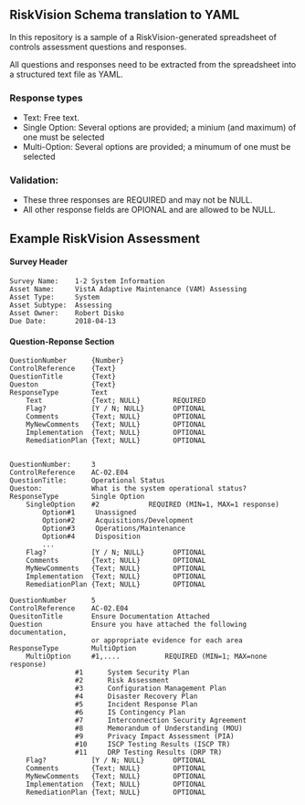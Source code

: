 ## RiskVision Schema translation to YAML

In this repository is a sample of a RiskVision-generated spreadsheet of controls assessment questions and responses.

All  questions and responses need to be extracted from the spreadsheet into a structured text file as YAML.


### Response types
* Text:  Free text.
* Single Option:  Several options are provided; a minium (and maximum) of one must be selected
* Multi-Option:   Several options are provided; a minumum of one must be selected

### Validation:
* These three responses are REQUIRED and may not be NULL. 
* All other response fields are OPIONAL and are allowed to be NULL.


## Example RiskVision Assessment

#### Survey Header
```
Survey Name:	1-2 System Information
Asset Name:     VistA Adaptive Maintenance (VAM) Assessing
Asset Type:     System
Asset Subtype:  Assessing
Asset Owner:    Robert Disko
Due Date:       2018-04-13
```

#### Question-Reponse Section

```
QuestionNumber      {Number}
ControlReference    {Text}
QuestionTitle       {Text}
Queston             {Text}
ResponseType        Text
    Text            {Text; NULL}        REQUIRED
    Flag?           [Y / N; NULL}       OPTIONAL
    Comments        {Text; NULL}        OPTIONAL
    MyNewComments   {Text; NULL}        OPTIONAL
    Implementation  {Text; NULL}        OPTIONAL
    RemediationPlan {Text; NULL}        OPTIONAL


QuestionNumber:     3
ControlReference    AC-02.E04
QuestionTitle:      Operational Status
Queston:            What is the system operational status?
ResponseType        Single Option
    SingleOption    #2            REQUIRED (MIN=1, MAX=1 response)
        Option#1     Unassigned
        Option#2     Acquisitions/Development
        Option#3     Operations/Maintenance
        Option#4     Disposition
        ...
    Flag?           [Y / N; NULL}       OPTIONAL
    Comments        {Text; NULL}        OPTIONAL
    MyNewComments   {Text; NULL}        OPTIONAL
    Implementation  {Text; NULL}        OPTIONAL
    RemediationPlan {Text; NULL}        OPTIONAL 

QuestionNumber      5
ControlReference    AC-02.E04
QuesitonTitle       Ensure Documentation Attached
Question            Ensure you have attached the following documentation, 
                    or appropriate evidence for each area
ResponseType        MultiOption
    MultiOption     #1,....           REQUIRED (MIN=1; MAX=none response)
                #1      System Security Plan
                #2      Risk Assessment
                #3      Configuration Management Plan
                #4      Disaster Recovery Plan
                #5      Incident Response Plan
                #6      IS Contingency Plan
                #7      Interconnection Security Agreement
                #8      Memorandum of Understanding (MOU)
                #9      Privacy Impact Assessment (PIA)
                #10     ISCP Testing Results (ISCP TR)
                #11     DRP Testing Results (DRP TR)
    Flag?           [Y / N; NULL}       OPTIONAL
    Comments        {Text; NULL}        OPTIONAL
    MyNewComments   {Text; NULL}        OPTIONAL
    Implementation  {Text; NULL}        OPTIONAL
    RemediationPlan {Text; NULL}        OPTIONAL

```



